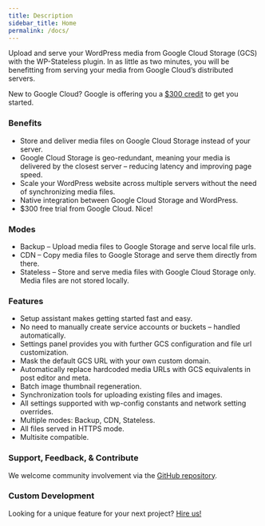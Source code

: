 ```yaml
---
title: Description
sidebar_title: Home
permalink: /docs/
---
```


Upload and serve your WordPress media from Google Cloud Storage (GCS) with the WP-Stateless plugin. In as little as two minutes, you will be benefitting from serving your media from Google Cloud’s distributed servers.

New to Google Cloud? Google is offering you a [$300 credit](https://cloud.google.com/free/) to get you started.

### Benefits

* Store and deliver media files on Google Cloud Storage instead of your server.
* Google Cloud Storage is geo-redundant, meaning your media is delivered by the closest server – reducing latency and improving page speed.
* Scale your WordPress website across multiple servers without the need of synchronizing media files.
* Native integration between Google Cloud Storage and WordPress.
* $300 free trial from Google Cloud. Nice!

### Modes

* Backup – Upload media files to Google Storage and serve local file urls.
* CDN – Copy media files to Google Storage and serve them directly from there.
* Stateless – Store and serve media files with Google Cloud Storage only. Media files are not stored locally.

### Features

* Setup assistant makes getting started fast and easy.
* No need to manually create service accounts or buckets – handled automatically.
* Settings panel provides you with further GCS configuration and file url customization.
* Mask the default GCS URL with your own custom domain.
* Automatically replace hardcoded media URLs with GCS equivalents in post editor and meta.
* Batch image thumbnail regeneration.
* Synchronization tools for uploading existing files and images.
* All settings supported with wp-config constants and network setting overrides.
* Multiple modes: Backup, CDN, Stateless.
* All files served in HTTPS mode.
* Multisite compatible.

### Support, Feedback, & Contribute

We welcome community involvement via the [GitHub repository](https://github.com/udx/wp-stateless).

### Custom Development

Looking for a unique feature for your next project? [Hire us!](https://udx.io/)